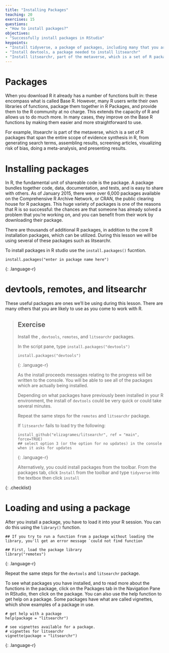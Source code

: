 ```yaml
---
title: "Installing Packages"
teaching: 20
exercises: 15
questions:
- "How to install packages?"
objectives:
- "Successfully install packages in RStudio"
keypoints:
- "Install tidyverse, a package of packages, including many that you are likely to use as you come to work with R"
- "Install devtools, a package needed to install litsearchr"
- "Install litsearchr, part of the metaverse, which is a set of R packages that span the entire scope of evidence synthesis in R"
---
```

# Packages
When you download R it already has a number of functions built in: these encompass what is called Base R. However, many R users write their own libraries of functions, package them together in R Packages, and provide them to the R community at no charge. This extends the capacity of R and allows us to do much more. In many cases, they improve on the Base R functions by making them easier and more straightforward to use.

For example, litsearchr is part of the metaverse, which is a set of R packages that span the entire scope of evidence synthesis in R, from generating search terms, assembling results, screening articles, visualizing risk of bias, doing a meta-analysis, and presenting results.

# Installing packages
In R, the fundamental unit of shareable code is the package. A package bundles together code, data, documentation, and tests, and is easy to share with others. As of January 2015, there were over 6,000 packages available on the Comprehensive R Archive Network, or CRAN, the public clearing house for R packages. This huge variety of packages is one of the reasons that R is so successful: the chances are that someone has already solved a problem that you’re working on, and you can benefit from their work by downloading their package.

There are thousands of additional R packages, in addition to the core R installation packages, which can be utilized. During this lesson we will be using several of these packages such as litsearchr.

To install packages in R studio use the `install.packages()` fucntion.

~~~
install.packages("enter in package name here")
~~~
{: .language-r}

# devtools, remotes, and litsearchr
These useful packages are ones we’ll be using during this lesson. There are many others that you are likely to use as you come to work with R.

> ## Exercise
> Install the , `devtools`, `remotes`, and `litsearchr` packages. 
>
> In the script pane, type `install.packages("devtools")`
> ~~~
> install.packages("devtools")
> ~~~
> {: .language-r}
>
> As the install proceeds messages relating to the progress will be written to the console. You will be able to see all of the packages which are actually being installed.
>
> Depending on what packages have previously been installed in your R environment, the install of `devtools` could be very quick or could take several minutes.
> 
> Repeat the same steps for the `remotes` and `litsearchr` package.
>
> If `litsearchr` fails to load try the following:
>
> ~~~
> install_github("elizagrames/litsearchr", ref = "main", force=TRUE)
> ## select option 3 (or the option for no updates) in the console when it asks for updates 
> ~~~
> {: .language-r}
>
> Alternatively, you could install packages from the toolbar. From the packages tab, click `Install` from the toolbar and type `tidyverse` into the textbox then click `install`
>
{: .checklist}

# Loading and using a package
After you install a package, you have to load it into your R session. You can do this using the `library()` function.

~~~
## If you try to run a function from a package without loading the library, you'll get an error message `could not find function`

## First, load the package library
library("remotes")
~~~
{: .language-r}

Repeat the same steps for the `devtools` and `litsearchr` package.

To see what packages you have installed, and to read more about the functions in the package, click on the Packages tab in the Navigation Pane in RStudio, then click on the package. You can also use the help function to get help on a package. Some packages have what are called vignettes, which show examples of a package in use.

~~~
# get help with a package
help(package = "litsearchr")

# see vignettes available for a package. 
# vignettes for litsearchr
vignette(package = "litsearchr")
~~~
{: .language-r}


